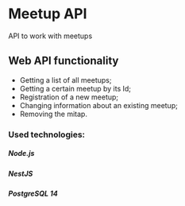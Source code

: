 # Meetup API
API to work with meetups
## Web API functionality
- Getting a list of all meetups;
- Getting a certain meetup by its Id;
- Registration of a new meetup;
- Changing information about an existing meetup;
- Removing the mitap.
### Used technologies:
##### Node.js
##### NestJS
##### PostgreSQL 14
